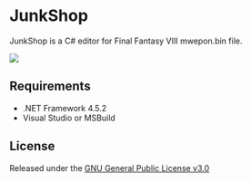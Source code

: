# JunkShop
JunkShop is a C# editor for Final Fantasy VIII mwepon.bin file.

<img src="https://cloud.githubusercontent.com/assets/5892410/16162997/2d1a4a98-34d7-11e6-88d1-ad0fbdb6b6bb.jpg"></img> 

## Requirements
- .NET Framework 4.5.2
- Visual Studio or MSBuild

## License
Released under the [GNU General Public License v3.0](http://choosealicense.com/licenses/gpl-3.0/)
